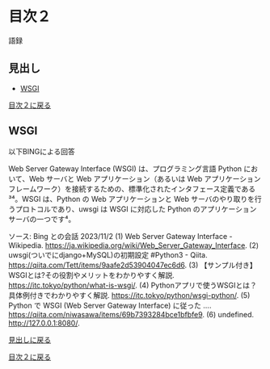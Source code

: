 # 目次２

語録

## 見出し
- [WSGI](#WSGI)


[目次２に戻る](../README.md)

## WSGI
以下BINGによる回答

Web Server Gateway Interface (WSGI) は、プログラミング言語 Python において、Web サーバと Web アプリケーション（あるいは Web アプリケーションフレームワーク）を接続するための、標準化されたインタフェース定義である³⁴。WSGI は、Python の Web アプリケーションと Web サーバのやり取りを行うプロトコルであり、uwsgi は WSGI に対応した Python のアプリケーションサーバの一つです⁴。

ソース: Bing との会話 2023/11/2
(1) Web Server Gateway Interface - Wikipedia. https://ja.wikipedia.org/wiki/Web_Server_Gateway_Interface.
(2) uwsgi(ついでにdjango+MySQL)の初期設定 #Python3 - Qiita. https://qiita.com/Tett/items/9aafe2d53904047ec6d6.
(3) 【サンプル付き】WSGIとは?その役割やメリットをわかりやすく解説. https://itc.tokyo/python/what-is-wsgi/.
(4) Pythonアプリで使うWSGIとは？具体例付きでわかりやすく解説. https://itc.tokyo/python/wsgi-python/.
(5) Python で WSGI (Web Server Gateway Interface) に従った .... https://qiita.com/niwasawa/items/69b7393284bce1bfbfe9.
(6) undefined. http://127.0.0.1:8080/.

[見出しに戻る](#見出し)

[目次２に戻る](../README.md)
